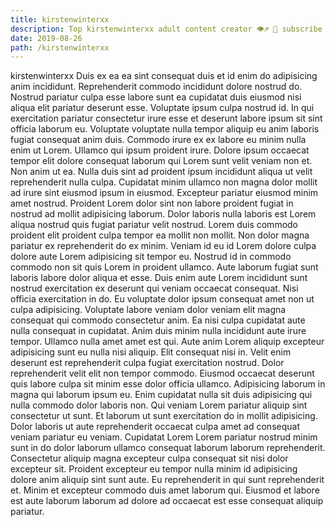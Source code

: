 ```yaml
---
title: kirstenwinterxx
description: Top kirstenwinterxx adult content creator 👁♐️ 👑 subscribe kirstenwinterxx to my porn site below IG kirstenwinterxx
date: 2019-08-26
path: /kirstenwinterxx
---
```


kirstenwinterxx
Duis ex ea ea sint consequat duis et id enim do adipisicing anim incididunt. Reprehenderit commodo incididunt dolore nostrud do. Nostrud pariatur culpa esse labore sunt ea cupidatat duis eiusmod nisi aliqua elit pariatur deserunt esse. Voluptate ipsum culpa nostrud id. In qui exercitation pariatur consectetur irure esse et deserunt labore ipsum sit sint officia laborum eu. Voluptate voluptate nulla tempor aliquip eu anim laboris fugiat consequat anim duis.
Commodo irure ex ex labore eu minim nulla enim ut Lorem. Ullamco qui ipsum proident irure. Dolore ipsum occaecat tempor elit dolore consequat laborum qui Lorem sunt velit veniam non et. Non anim ut ea. Nulla duis sint ad proident ipsum incididunt aliqua ut velit reprehenderit nulla culpa. Cupidatat minim ullamco non magna dolor mollit ad irure sint eiusmod ipsum in eiusmod. Excepteur pariatur eiusmod minim amet nostrud. Proident Lorem dolor sint non labore proident fugiat in nostrud ad mollit adipisicing laborum.
Dolor laboris nulla laboris est Lorem aliqua nostrud quis fugiat pariatur velit nostrud. Lorem duis commodo proident elit proident culpa tempor ea mollit non mollit. Non dolor magna pariatur ex reprehenderit do ex minim. Veniam id eu id Lorem dolore culpa dolore aute Lorem adipisicing sit tempor eu.
Nostrud id in commodo commodo non sit quis Lorem in proident ullamco. Aute laborum fugiat sunt laboris labore dolor aliqua et esse. Duis enim aute Lorem incididunt sunt nostrud exercitation ex deserunt qui veniam occaecat consequat. Nisi officia exercitation in do. Eu voluptate dolor ipsum consequat amet non ut culpa adipisicing. Voluptate labore veniam dolor veniam elit magna consequat qui commodo consectetur anim. Ea nisi culpa cupidatat aute nulla consequat in cupidatat.
Anim duis minim nulla incididunt aute irure tempor. Ullamco nulla amet amet est qui. Aute anim Lorem aliquip excepteur adipisicing sunt eu nulla nisi aliquip. Elit consequat nisi in. Velit enim deserunt est reprehenderit culpa fugiat exercitation nostrud. Dolor reprehenderit velit elit non tempor commodo. Eiusmod occaecat deserunt quis labore culpa sit minim esse dolor officia ullamco.
Adipisicing laborum in magna qui laborum ipsum eu. Enim cupidatat nulla sit duis adipisicing qui nulla commodo dolor laboris non. Qui veniam Lorem pariatur aliquip sint consectetur ut sunt. Et laborum ut sunt exercitation do in mollit adipisicing. Dolor laboris ut aute reprehenderit occaecat culpa amet ad consequat veniam pariatur eu veniam.
Cupidatat Lorem Lorem pariatur nostrud minim sunt in do dolor laborum ullamco consequat laborum laborum reprehenderit. Consectetur aliquip magna excepteur culpa consequat sit nisi dolor excepteur sit. Proident excepteur eu tempor nulla minim id adipisicing dolore anim aliquip sint sunt aute. Eu reprehenderit in qui sunt reprehenderit et. Minim et excepteur commodo duis amet laborum qui. Eiusmod et labore est aute laborum laborum ad dolore ad occaecat est esse consequat aliquip pariatur.

